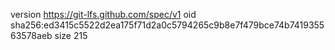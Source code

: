 version https://git-lfs.github.com/spec/v1
oid sha256:ed3415c5522d2ea175f71d2a0c5794265c9b8e7f479bce74b741935563578aeb
size 215
